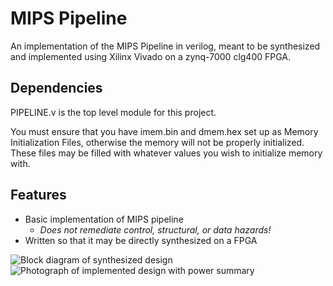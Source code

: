 MIPS Pipeline
=============

An implementation of the MIPS Pipeline in verilog, meant to be synthesized
and implemented using Xilinx Vivado on a zynq-7000 clg400 FPGA.

Dependencies
------------
PIPELINE.v is the top level module for this project.

You must ensure that you have imem.bin and dmem.hex
set up as Memory Initialization Files, otherwise
the memory will not be properly initialized.
These files may be filled with whatever values you wish
to initialize memory with.

Features
--------
* Basic implementation of MIPS pipeline
  * _Does not remediate control, structural, or data hazards!_
* Written so that it may be directly synthesized on a FPGA

![](http://i.imgur.com/mQzCauG.png "Block diagram of synthesized design")
![](http://i.imgur.com/yxjWQet.png "Photograph of implemented design with power summary")